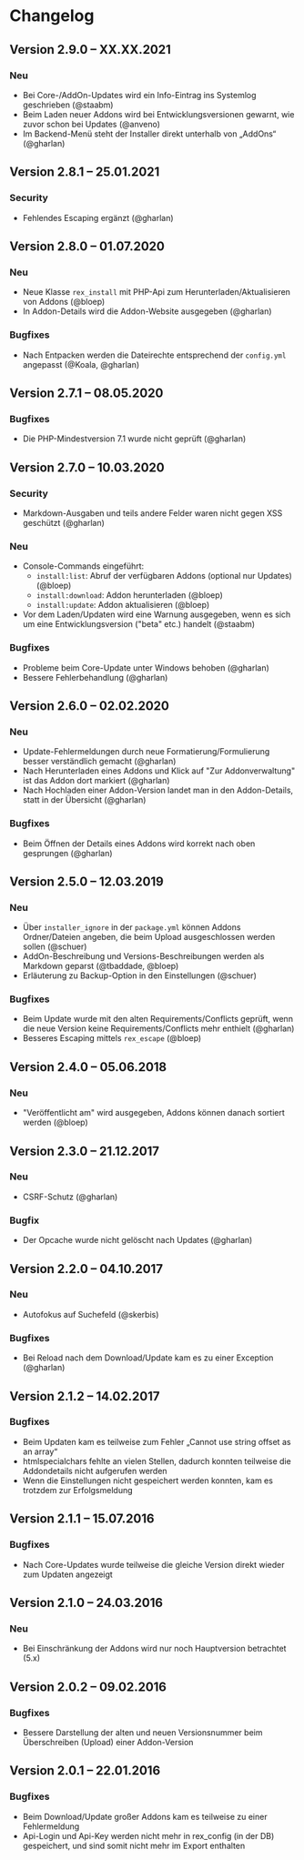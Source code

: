 Changelog
=========

Version 2.9.0 – XX.XX.2021
--------------------------

### Neu

* Bei Core-/AddOn-Updates wird ein Info-Eintrag ins Systemlog geschrieben (@staabm)
* Beim Laden neuer Addons wird bei Entwicklungsversionen gewarnt, wie zuvor schon bei Updates (@anveno)
* Im Backend-Menü steht der Installer direkt unterhalb von „AddOns“ (@gharlan)


Version 2.8.1 – 25.01.2021
--------------------------

### Security

* Fehlendes Escaping ergänzt (@gharlan)


Version 2.8.0 – 01.07.2020
--------------------------

### Neu

* Neue Klasse `rex_install` mit PHP-Api zum Herunterladen/Aktualisieren von Addons (@bloep)
* In Addon-Details wird die Addon-Website ausgegeben (@gharlan)

### Bugfixes

* Nach Entpacken werden die Dateirechte entsprechend der `config.yml` angepasst (@Koala, @gharlan)


Version 2.7.1 – 08.05.2020
--------------------------

### Bugfixes

* Die PHP-Mindestversion 7.1 wurde nicht geprüft (@gharlan)


Version 2.7.0 – 10.03.2020
--------------------------

### Security

* Markdown-Ausgaben und teils andere Felder waren nicht gegen XSS geschützt (@gharlan)

### Neu

* Console-Commands eingeführt:
    - `install:list`: Abruf der verfügbaren Addons (optional nur Updates) (@bloep)
    - `install:download`: Addon herunterladen (@bloep)
    - `install:update`: Addon aktualisieren (@bloep)
* Vor dem Laden/Updaten wird eine Warnung ausgegeben, wenn es sich um eine Entwicklungsversion ("beta" etc.) handelt (@staabm)

### Bugfixes

* Probleme beim Core-Update unter Windows behoben (@gharlan)
* Bessere Fehlerbehandlung (@gharlan)


Version 2.6.0 – 02.02.2020
--------------------------

### Neu

* Update-Fehlermeldungen durch neue Formatierung/Formulierung besser verständlich gemacht (@gharlan)
* Nach Herunterladen eines Addons und Klick auf "Zur Addonverwaltung" ist das Addon dort markiert (@gharlan)
* Nach Hochladen einer Addon-Version landet man in den Addon-Details, statt in der Übersicht (@gharlan)

### Bugfixes

* Beim Öffnen der Details eines Addons wird korrekt nach oben gesprungen (@gharlan)


Version 2.5.0 – 12.03.2019
--------------------------

### Neu

* Über `installer_ignore` in der `package.yml` können Addons Ordner/Dateien angeben, die beim Upload ausgeschlossen werden sollen (@schuer)
* AddOn-Beschreibung und Versions-Beschreibungen werden als Markdown geparst (@tbaddade, @bloep)
* Erläuterung zu Backup-Option in den Einstellungen (@schuer)

### Bugfixes

* Beim Update wurde mit den alten Requirements/Conflicts geprüft, wenn die neue Version keine Requirements/Conflicts mehr enthielt (@gharlan)
* Besseres Escaping mittels `rex_escape` (@bloep)


Version 2.4.0 – 05.06.2018
--------------------------

### Neu

* "Veröffentlicht am" wird ausgegeben, Addons können danach sortiert werden (@bloep)


Version 2.3.0 – 21.12.2017
--------------------------

### Neu

* CSRF-Schutz (@gharlan)

### Bugfix

* Der Opcache wurde nicht gelöscht nach Updates (@gharlan)


Version 2.2.0 – 04.10.2017
--------------------------

### Neu

* Autofokus auf Suchefeld (@skerbis)

### Bugfixes

* Bei Reload nach dem Download/Update kam es zu einer Exception (@gharlan)


Version 2.1.2 – 14.02.2017
--------------------------

### Bugfixes

* Beim Updaten kam es teilweise zum Fehler „Cannot use string offset as an array“
* htmlspecialchars fehlte an vielen Stellen, dadurch konnten teilweise die Addondetails nicht aufgerufen werden
* Wenn die Einstellungen nicht gespeichert werden konnten, kam es trotzdem zur Erfolgsmeldung


Version 2.1.1 – 15.07.2016
--------------------------

### Bugfixes

* Nach Core-Updates wurde teilweise die gleiche Version direkt wieder zum Updaten angezeigt


Version 2.1.0 – 24.03.2016
--------------------------

### Neu

* Bei Einschränkung der Addons wird nur noch Hauptversion betrachtet (5.x)


Version 2.0.2 – 09.02.2016
--------------------------

### Bugfixes

* Bessere Darstellung der alten und neuen Versionsnummer beim Überschreiben (Upload) einer Addon-Version


Version 2.0.1 – 22.01.2016
--------------------------

### Bugfixes

* Beim Download/Update großer Addons kam es teilweise zu einer Fehlermeldung
* Api-Login und Api-Key werden nicht mehr in rex_config (in der DB) gespeichert, und sind somit nicht mehr im Export enthalten
